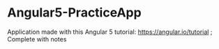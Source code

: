 # Angular5-PracticeApp
Application made with this Angular 5 tutorial: https://angular.io/tutorial ; Complete with notes
